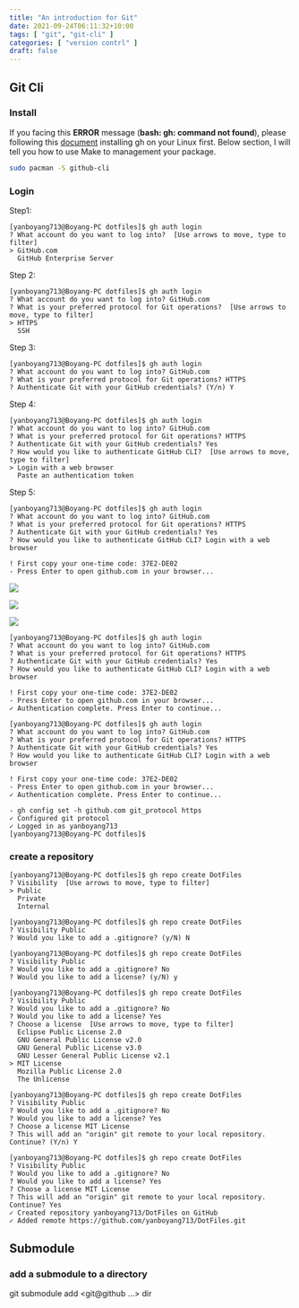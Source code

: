 ```yaml
---
title: "An introduction for Git"
date: 2021-09-24T06:11:32+10:00
tags: [ "git", "git-cli" ]
categories: [ "version contrl" ]
draft: false
---
```


## Git Cli

### Install

 If you facing this **ERROR** message (**bash: gh: command not found**), please following this [document](https://github.com/cli/cli/blob/trunk/docs/install_linux.md) installing gh on your Linux first. Below section, I will tell you how to use Make to management your package.
```bash
sudo pacman -S github-cli
```

### Login
Step1:
```console
[yanboyang713@Boyang-PC dotfiles]$ gh auth login
? What account do you want to log into?  [Use arrows to move, type to filter]
> GitHub.com
  GitHub Enterprise Server
```

Step 2:
```console
[yanboyang713@Boyang-PC dotfiles]$ gh auth login
? What account do you want to log into? GitHub.com
? What is your preferred protocol for Git operations?  [Use arrows to move, type to filter]
> HTTPS
  SSH
```

Step 3:
```console
[yanboyang713@Boyang-PC dotfiles]$ gh auth login
? What account do you want to log into? GitHub.com
? What is your preferred protocol for Git operations? HTTPS
? Authenticate Git with your GitHub credentials? (Y/n) Y
```

Step 4:
```console
[yanboyang713@Boyang-PC dotfiles]$ gh auth login
? What account do you want to log into? GitHub.com
? What is your preferred protocol for Git operations? HTTPS
? Authenticate Git with your GitHub credentials? Yes
? How would you like to authenticate GitHub CLI?  [Use arrows to move, type to filter]
> Login with a web browser
  Paste an authentication token
```

Step 5:
```console
[yanboyang713@Boyang-PC dotfiles]$ gh auth login
? What account do you want to log into? GitHub.com
? What is your preferred protocol for Git operations? HTTPS
? Authenticate Git with your GitHub credentials? Yes
? How would you like to authenticate GitHub CLI? Login with a web browser

! First copy your one-time code: 37E2-DE02
- Press Enter to open github.com in your browser... 
```

![](https://res.cloudinary.com/dkvj6mo4c/image/upload/v1632490070/git/ghLogin_hgj913.png)

![](https://res.cloudinary.com/dkvj6mo4c/image/upload/v1632490251/git/ghAuthorize_ansrw3.png)

![](https://res.cloudinary.com/dkvj6mo4c/image/upload/v1632490331/git/ghAllDone_kia8xs.png)

```console
[yanboyang713@Boyang-PC dotfiles]$ gh auth login
? What account do you want to log into? GitHub.com
? What is your preferred protocol for Git operations? HTTPS
? Authenticate Git with your GitHub credentials? Yes
? How would you like to authenticate GitHub CLI? Login with a web browser

! First copy your one-time code: 37E2-DE02
- Press Enter to open github.com in your browser... 
✓ Authentication complete. Press Enter to continue...

```

```console
[yanboyang713@Boyang-PC dotfiles]$ gh auth login
? What account do you want to log into? GitHub.com
? What is your preferred protocol for Git operations? HTTPS
? Authenticate Git with your GitHub credentials? Yes
? How would you like to authenticate GitHub CLI? Login with a web browser

! First copy your one-time code: 37E2-DE02
- Press Enter to open github.com in your browser... 
✓ Authentication complete. Press Enter to continue...

- gh config set -h github.com git_protocol https
✓ Configured git protocol
✓ Logged in as yanboyang713
[yanboyang713@Boyang-PC dotfiles]$ 
```

### create a repository
```console
[yanboyang713@Boyang-PC dotfiles]$ gh repo create DotFiles
? Visibility  [Use arrows to move, type to filter]
> Public
  Private
  Internal
```

```console
[yanboyang713@Boyang-PC dotfiles]$ gh repo create DotFiles
? Visibility Public
? Would you like to add a .gitignore? (y/N) N
```

```console
[yanboyang713@Boyang-PC dotfiles]$ gh repo create DotFiles
? Visibility Public
? Would you like to add a .gitignore? No
? Would you like to add a license? (y/N) y
```

```console
[yanboyang713@Boyang-PC dotfiles]$ gh repo create DotFiles
? Visibility Public
? Would you like to add a .gitignore? No
? Would you like to add a license? Yes
? Choose a license  [Use arrows to move, type to filter]
  Eclipse Public License 2.0
  GNU General Public License v2.0
  GNU General Public License v3.0
  GNU Lesser General Public License v2.1
> MIT License
  Mozilla Public License 2.0
  The Unlicense
```

```console
[yanboyang713@Boyang-PC dotfiles]$ gh repo create DotFiles
? Visibility Public
? Would you like to add a .gitignore? No
? Would you like to add a license? Yes
? Choose a license MIT License
? This will add an "origin" git remote to your local repository. Continue? (Y/n) Y

```

```console
[yanboyang713@Boyang-PC dotfiles]$ gh repo create DotFiles
? Visibility Public
? Would you like to add a .gitignore? No
? Would you like to add a license? Yes
? Choose a license MIT License
? This will add an "origin" git remote to your local repository. Continue? Yes
✓ Created repository yanboyang713/DotFiles on GitHub
✓ Added remote https://github.com/yanboyang713/DotFiles.git
```


## Submodule
### add a submodule to a directory
git submodule add <git@github ...> dir
